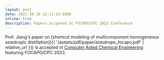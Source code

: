```yaml
---
layout: post
date: 2022-10-18 22:11:33-0500
inline: true
description: Papers accpeted at FOCAPO/CPC 2023 Conference
---
```


Prof. Jiang's paper on [shortcut modeling of multicomponent homogeneous azeotropic distillation]({{ '/assets/pdf/paper/azeotrope_focapo.pdf' | relative_url }}) is accepted in [Computer Aided Chemical Engineering](https://www.sciencedirect.com/bookseries/computer-aided-chemical-engineering) featuring FOCAPO/CPC 2023.